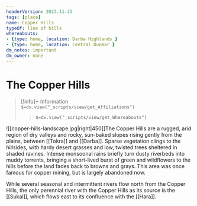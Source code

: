 ```yaml
---
headerVersion: 2023.11.25
tags: [place]
name: Copper Hills
typeOf: line of hills
whereabouts: 
- {type: home, location: Darba Highlands }
- {type: home, location: Central Dunmar }
dm_notes: important
dm_owner: none
---
```

# The Copper Hills
>[!info]+ Information  
> `$=dv.view("_scripts/view/get_Affiliations")`  
>> `$=dv.view("_scripts/view/get_Whereabouts")`

![[copper-hills-landscape.jpg|right|450]]The Copper Hills are a rugged, arid region of dry valleys and rocky, sun-baked slopes rising gently from the plains, between [[Tokra]] and [[Darba]]. Sparse vegetation clings to the hillsides, with hardy desert grasses and low, twisted trees sheltered in shaded ravines. Intense monsoonal rains briefly turn dusty riverbeds into muddy torrents, bringing a short-lived burst of green and wildflowers to the hills before the land fades back to browns and grays. This area was once famous for copper mining, but is largely abandoned now. 

While several seasonal and intermittent rivers flow north from the Copper Hills, the only perennial river with the Copper Hills as its source is the [[Sukal]], which flows east to its confluence with the [[Hara]]. 
